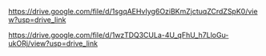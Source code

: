 https://drive.google.com/file/d/1sgqAEHvIyg6OziBKmZjctuqZCrdZSpK0/view?usp=drive_link


https://drive.google.com/file/d/1wzTDQ3CULa-4U_qFhU_h7LloGu-ukORj/view?usp=drive_link
